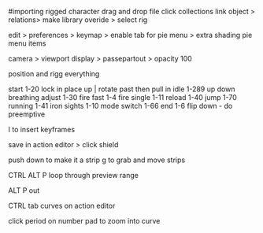 #importing rigged character
drag and drop file 
click collections link
object > relations> make library overide > select rig


edit > preferences > keymap > enable tab for pie menu > extra shading pie menu items

camera > viewport display > passepartout  > opacity 100


position and rigg everything

start 1-20  lock in place up | rotate past then pull in
idle 1-289  up down breathing
adjust 1-30
fire fast 1-4
fire single 1-11
reload 1-40
jump 1-70
running 1-41
iron sights 1-10
mode switch 1-66
end 1-6 flip down - do preemptive



I to insert keyframes


save in action editor > click shield

push down to make it a strip
g to grab and move strips

CTRL ALT P loop through preview range

ALT P out


CTRL tab curves on action editor


click period on number pad to zoom into curve